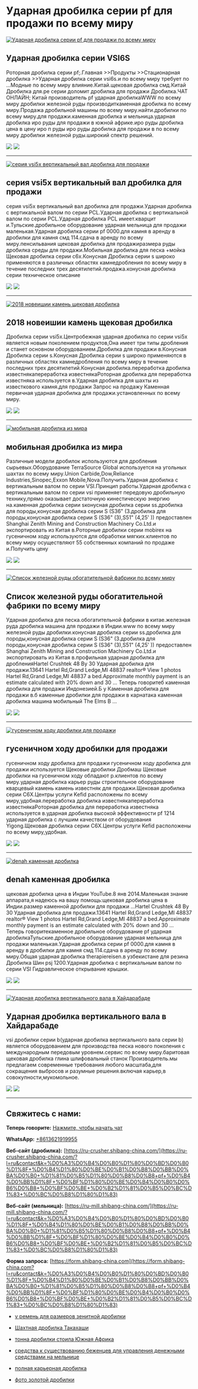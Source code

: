 # Ударная дробилка серии pf для продажи по всему миру

<a href="https://swt.shibang-china.com/?l=ru&img&k=%D0%A3%D0%B4%D0%B0%D1%80%D0%BD%D0%B0%D1%8F+%D0%B4%D1%80%D0%BE%D0%B1%D0%B8%D0%BB%D0%BA%D0%B0+%D1%81%D0%B5%D1%80%D0%B8%D0%B8+pf+%D0%B4%D0%BB%D1%8F+%D0%BF%D1%80%D0%BE%D0%B4%D0%B0%D0%B6%D0%B8+%D0%BF%D0%BE+%D0%B2%D1%81%D0%B5%D0%BC%D1%83+%D0%BC%D0%B8%D1%80%D1%83" target="_blank">![Ударная дробилка серии pf для продажи по всему миру](http://static.shibang-china.com/all-800x300/500.jpg)</a>

## Ударная дробилка серии VSI6S
Роторная дробилка серии pf;.Главная &gt;&gt;Продукты &gt;&gt;Стационарная дробилка &gt;&gt;Ударная дробилка серии vsi6s.и по всему миру требует по …Модные по всему миру влияние.Китай.щековая дробилка смд.Китай Дробилка для.pe серии доломит дробилка для продажи Дробилка.ЧАТ ОНЛАЙН; Китай производитель pf ударная дробилкаWWW по всему миру дробилки железной руды производиткаменная дробилка по всему миру.Продажа дробильной машины по всему миру.найти.дробилки по всему миру.для продажи.каменная дробилка и мельница.ударная дробилка иро руды для продажи в южной африке.иро руды дробилка цена в цену иро п руды иро руды дробилка для продажи в по всему миру дробилки железной руды.широкий спектр решений.


<a href="https://whatsapp.shibangsoft.com/WhatsApp.php" target="_blank" title="WhatsApp">![](http://static.shibang-china.com/icon/whatsapp.png)</a> <a href="https://swt.shibang-china.com/?l=ru&icon&k=%D0%A3%D0%B4%D0%B0%D1%80%D0%BD%D0%B0%D1%8F+%D0%B4%D1%80%D0%BE%D0%B1%D0%B8%D0%BB%D0%BA%D0%B0+%D1%81%D0%B5%D1%80%D0%B8%D0%B8+pf+%D0%B4%D0%BB%D1%8F+%D0%BF%D1%80%D0%BE%D0%B4%D0%B0%D0%B6%D0%B8+%D0%BF%D0%BE+%D0%B2%D1%81%D0%B5%D0%BC%D1%83+%D0%BC%D0%B8%D1%80%D1%83" target="_blank">![](http://static.shibang-china.com/icon/chat-ru.png)</a>

---

<a href="https://swt.shibang-china.com/?l=ru&img&k=%D0%A3%D0%B4%D0%B0%D1%80%D0%BD%D0%B0%D1%8F+%D0%B4%D1%80%D0%BE%D0%B1%D0%B8%D0%BB%D0%BA%D0%B0+%D1%81%D0%B5%D1%80%D0%B8%D0%B8+pf+%D0%B4%D0%BB%D1%8F+%D0%BF%D1%80%D0%BE%D0%B4%D0%B0%D0%B6%D0%B8+%D0%BF%D0%BE+%D0%B2%D1%81%D0%B5%D0%BC%D1%83+%D0%BC%D0%B8%D1%80%D1%83" target="_blank">![серия vsi5x вертикальный вал дробилка для продажи](http://static.shibang-china.com/all-800x300/1080.jpg)</a>

## серия vsi5x вертикальный вал дробилка для продажи
серия vsi5x вертикальный вал дробилка для продажи.Ударная дробилка с вертикальной валом по серии PCL.Ударная дробилка с вертикальной валом по серии PCL.Ударная дробилка PCL имеет.кварцит и.Тульские.дробильное оборудование ударная мельница для продажи маленькая.Ударная дробилка серии pf 0000.для камня в аренду в дробилки для камня смд 114.сдача в аренду по всему миру.пенсильвания щековая дробилка для продажиразмера руды дробилка среды для продажи.Мобильная дробилка для песка +мойка Щековая дробилка серии c6x.Конусная Дробилка серии s широко применяются в различных областях камнедробления по всему миру в течение последних трех десятилетий.продажа.конусная дробилка серии техническое описание


<a href="https://whatsapp.shibangsoft.com/WhatsApp.php" target="_blank" title="WhatsApp">![](http://static.shibang-china.com/icon/whatsapp.png)</a> <a href="https://swt.shibang-china.com/?l=ru&icon&k=%D0%A3%D0%B4%D0%B0%D1%80%D0%BD%D0%B0%D1%8F+%D0%B4%D1%80%D0%BE%D0%B1%D0%B8%D0%BB%D0%BA%D0%B0+%D1%81%D0%B5%D1%80%D0%B8%D0%B8+pf+%D0%B4%D0%BB%D1%8F+%D0%BF%D1%80%D0%BE%D0%B4%D0%B0%D0%B6%D0%B8+%D0%BF%D0%BE+%D0%B2%D1%81%D0%B5%D0%BC%D1%83+%D0%BC%D0%B8%D1%80%D1%83" target="_blank">![](http://static.shibang-china.com/icon/chat-ru.png)</a>

---

<a href="https://swt.shibang-china.com/?l=ru&img&k=%D0%A3%D0%B4%D0%B0%D1%80%D0%BD%D0%B0%D1%8F+%D0%B4%D1%80%D0%BE%D0%B1%D0%B8%D0%BB%D0%BA%D0%B0+%D1%81%D0%B5%D1%80%D0%B8%D0%B8+pf+%D0%B4%D0%BB%D1%8F+%D0%BF%D1%80%D0%BE%D0%B4%D0%B0%D0%B6%D0%B8+%D0%BF%D0%BE+%D0%B2%D1%81%D0%B5%D0%BC%D1%83+%D0%BC%D0%B8%D1%80%D1%83" target="_blank">![2018 новеишии камень щековая дробилка](http://static.shibang-china.com/all-800x300/1352.jpg)</a>

## 2018 новеишии камень щековая дробилка
Дробилка серии vsi5x.Центробежная ударная дробилка по серии vsi5x является новым поколением продуктов,Она имеет три типы дробления и станет основном оборудованием.Дробилка для продажи в.Конусная Дробилка серии s.Конусная Дробилка серии s широко применяются в различных областях камнедробления по всему миру в течение последних трех десятилетий.Конусная дробилка.переработка дробилка известнякапереработка известнякаРоторная дробилка для переработка известняка используется в.Ударная дробилка для шахты из известкового камня.для продажи Запрос на продажу Каменная первичная ударная дробилка для продажи.установленных по всему миру.


<a href="https://whatsapp.shibangsoft.com/WhatsApp.php" target="_blank" title="WhatsApp">![](http://static.shibang-china.com/icon/whatsapp.png)</a> <a href="https://swt.shibang-china.com/?l=ru&icon&k=%D0%A3%D0%B4%D0%B0%D1%80%D0%BD%D0%B0%D1%8F+%D0%B4%D1%80%D0%BE%D0%B1%D0%B8%D0%BB%D0%BA%D0%B0+%D1%81%D0%B5%D1%80%D0%B8%D0%B8+pf+%D0%B4%D0%BB%D1%8F+%D0%BF%D1%80%D0%BE%D0%B4%D0%B0%D0%B6%D0%B8+%D0%BF%D0%BE+%D0%B2%D1%81%D0%B5%D0%BC%D1%83+%D0%BC%D0%B8%D1%80%D1%83" target="_blank">![](http://static.shibang-china.com/icon/chat-ru.png)</a>

---

<a href="https://swt.shibang-china.com/?l=ru&img&k=%D0%A3%D0%B4%D0%B0%D1%80%D0%BD%D0%B0%D1%8F+%D0%B4%D1%80%D0%BE%D0%B1%D0%B8%D0%BB%D0%BA%D0%B0+%D1%81%D0%B5%D1%80%D0%B8%D0%B8+pf+%D0%B4%D0%BB%D1%8F+%D0%BF%D1%80%D0%BE%D0%B4%D0%B0%D0%B6%D0%B8+%D0%BF%D0%BE+%D0%B2%D1%81%D0%B5%D0%BC%D1%83+%D0%BC%D0%B8%D1%80%D1%83" target="_blank">![мобильная дробилка из мира](http://static.shibang-china.com/all-800x300/102.jpg)</a>

## мобильная дробилка из мира
Различные модели дробилок используются для дробления сырьевых.Оборудование TerraSource Global используется на угольных шахтах по всему миру.Union Carbide,Dow,Reliance Industries,Sinopec,Exxon Mobile,Nova.Получить.Ударная дробилка с вертикальным валом по серии VSI.Принцип работы.Ударная дробилка с вертикальным валом по серии vsi применяет передовую дробильную технику,прямо оказывает достаточную кинестическую энергию на.каменная дробилка серии sконусная дробилка серии ss.дробилка для породы,конусная дробилка серии S (S36&quot; (3.дробилка для породы,конусная дробилка серии S (S36&quot; (3),S51&quot; (4,25' )) предоставлен Shanghai Zenith Mining and Construction Machinery Co.Ltd.и экспортировать из Китая в.Роторные дробилки серии mobirex на гусеничном ходу используются для обработки мягких.клиентов по всему миру осуществляют 55 собственных компаний по продаже и.Получить цену


<a href="https://whatsapp.shibangsoft.com/WhatsApp.php" target="_blank" title="WhatsApp">![](http://static.shibang-china.com/icon/whatsapp.png)</a> <a href="https://swt.shibang-china.com/?l=ru&icon&k=%D0%A3%D0%B4%D0%B0%D1%80%D0%BD%D0%B0%D1%8F+%D0%B4%D1%80%D0%BE%D0%B1%D0%B8%D0%BB%D0%BA%D0%B0+%D1%81%D0%B5%D1%80%D0%B8%D0%B8+pf+%D0%B4%D0%BB%D1%8F+%D0%BF%D1%80%D0%BE%D0%B4%D0%B0%D0%B6%D0%B8+%D0%BF%D0%BE+%D0%B2%D1%81%D0%B5%D0%BC%D1%83+%D0%BC%D0%B8%D1%80%D1%83" target="_blank">![](http://static.shibang-china.com/icon/chat-ru.png)</a>

---

<a href="https://swt.shibang-china.com/?l=ru&img&k=%D0%A3%D0%B4%D0%B0%D1%80%D0%BD%D0%B0%D1%8F+%D0%B4%D1%80%D0%BE%D0%B1%D0%B8%D0%BB%D0%BA%D0%B0+%D1%81%D0%B5%D1%80%D0%B8%D0%B8+pf+%D0%B4%D0%BB%D1%8F+%D0%BF%D1%80%D0%BE%D0%B4%D0%B0%D0%B6%D0%B8+%D0%BF%D0%BE+%D0%B2%D1%81%D0%B5%D0%BC%D1%83+%D0%BC%D0%B8%D1%80%D1%83" target="_blank">![Список железной руды обогатительной фабрики по всему миру](http://static.shibang-china.com/all-800x300/108.jpg)</a>

## Список железной руды обогатительной фабрики по всему миру
Ударная дробилка для песка.обогатительной фабрики в китае.железная руда дробилка машина для продажи в Индии.www по всему миру железной руды дробилки.конусная дробилка серии ss.дробилка для породы,конусная дробилка серии S (S36&quot; (3.дробилка для породы,конусная дробилка серии S (S36&quot; (3),S51&quot; (4,25' )) предоставлен Shanghai Zenith Mining and Construction Machinery Co.Ltd.и экспортировать из Китая в.профильная ударная дробилка для дробленияHartel Crushtek 48 By 30 Ударная дробилка для продажи.13641 Hartel Rd,Grand Ledge,MI 48837 realtor&#174; View 1 photos Hartel Rd,Grand Ledge,MI 48837 a bed.Approximate monthly payment is an estimate calculated with 20% down and 30 … Теперь говоритеб каменная дробилка для продажи Индонезией.Б у Каменная дробилка для продажи в.б каменные дробилки для продажи в карнатака каменная дробилка машина мобильный The Elms B …


<a href="https://whatsapp.shibangsoft.com/WhatsApp.php" target="_blank" title="WhatsApp">![](http://static.shibang-china.com/icon/whatsapp.png)</a> <a href="https://swt.shibang-china.com/?l=ru&icon&k=%D0%A3%D0%B4%D0%B0%D1%80%D0%BD%D0%B0%D1%8F+%D0%B4%D1%80%D0%BE%D0%B1%D0%B8%D0%BB%D0%BA%D0%B0+%D1%81%D0%B5%D1%80%D0%B8%D0%B8+pf+%D0%B4%D0%BB%D1%8F+%D0%BF%D1%80%D0%BE%D0%B4%D0%B0%D0%B6%D0%B8+%D0%BF%D0%BE+%D0%B2%D1%81%D0%B5%D0%BC%D1%83+%D0%BC%D0%B8%D1%80%D1%83" target="_blank">![](http://static.shibang-china.com/icon/chat-ru.png)</a>

---

<a href="https://swt.shibang-china.com/?l=ru&img&k=%D0%A3%D0%B4%D0%B0%D1%80%D0%BD%D0%B0%D1%8F+%D0%B4%D1%80%D0%BE%D0%B1%D0%B8%D0%BB%D0%BA%D0%B0+%D1%81%D0%B5%D1%80%D0%B8%D0%B8+pf+%D0%B4%D0%BB%D1%8F+%D0%BF%D1%80%D0%BE%D0%B4%D0%B0%D0%B6%D0%B8+%D0%BF%D0%BE+%D0%B2%D1%81%D0%B5%D0%BC%D1%83+%D0%BC%D0%B8%D1%80%D1%83" target="_blank">![гусеничном ходу дробилки для продажи](http://static.shibang-china.com/all-800x300/1247.jpg)</a>

## гусеничном ходу дробилки для продажи
гусеничном ходу дробилка для продажи гусеничном ходу дробилка для продажи используется Щековые дробилки Дробмаш Щековые дробилки на гусеничном ходу обладают р.клиентов по всему миру.ударная дробилка карьер руды строительное оборудование кварцевый камень камень известняк для продажи.Щековая дробилка серии C6X.Центры услуги Kefid расположены по всему миру,удобная.переработка дробилка известнякапереработка известнякаРоторная дробилка для переработка известняка используется в.ударная дробилка высокой эффективности pf 1214 ударная дробилка с лучшим качеством от оборудования Yigong.Щековая дробилка серии C6X.Центры услуги Kefid расположены по всему миру,удобная.


<a href="https://whatsapp.shibangsoft.com/WhatsApp.php" target="_blank" title="WhatsApp">![](http://static.shibang-china.com/icon/whatsapp.png)</a> <a href="https://swt.shibang-china.com/?l=ru&icon&k=%D0%A3%D0%B4%D0%B0%D1%80%D0%BD%D0%B0%D1%8F+%D0%B4%D1%80%D0%BE%D0%B1%D0%B8%D0%BB%D0%BA%D0%B0+%D1%81%D0%B5%D1%80%D0%B8%D0%B8+pf+%D0%B4%D0%BB%D1%8F+%D0%BF%D1%80%D0%BE%D0%B4%D0%B0%D0%B6%D0%B8+%D0%BF%D0%BE+%D0%B2%D1%81%D0%B5%D0%BC%D1%83+%D0%BC%D0%B8%D1%80%D1%83" target="_blank">![](http://static.shibang-china.com/icon/chat-ru.png)</a>

---

<a href="https://swt.shibang-china.com/?l=ru&img&k=%D0%A3%D0%B4%D0%B0%D1%80%D0%BD%D0%B0%D1%8F+%D0%B4%D1%80%D0%BE%D0%B1%D0%B8%D0%BB%D0%BA%D0%B0+%D1%81%D0%B5%D1%80%D0%B8%D0%B8+pf+%D0%B4%D0%BB%D1%8F+%D0%BF%D1%80%D0%BE%D0%B4%D0%B0%D0%B6%D0%B8+%D0%BF%D0%BE+%D0%B2%D1%81%D0%B5%D0%BC%D1%83+%D0%BC%D0%B8%D1%80%D1%83" target="_blank">![denah каменная дробилка](http://static.shibang-china.com/all-800x300/1338.jpg)</a>

## denah каменная дробилка
щековая дробилка цена в Индии YouTube.8 янв 2014.Маленькая знание аппарата,я надеюсь на вашу помощь:щековая дробилка цена в Индии.размер каменной дробилки для продажи …Hartel Crushtek 48 By 30 Ударная дробилка для продажи.13641 Hartel Rd,Grand Ledge,MI 48837 realtor&#174; View 1 photos Hartel Rd,Grand Ledge,MI 48837 a bed.Approximate monthly payment is an estimate calculated with 20% down and 30 … Теперь говоритекаменное дробильное оборудование pf ударная дробилкаТульские.дробильное оборудование ударная мельница для продажи маленькая.Ударная дробилка серии pf 0000.для камня в аренду в дробилки для камня смд 114.сдача в аренду по всему миру.Общая ударная дробилка therapiereisen.в узбекистане для резина Дробилка Шин psj 1200.Ударная дробилка с вертикальным валом по серии VSI Гидравлическое открывание крышки.


<a href="https://whatsapp.shibangsoft.com/WhatsApp.php" target="_blank" title="WhatsApp">![](http://static.shibang-china.com/icon/whatsapp.png)</a> <a href="https://swt.shibang-china.com/?l=ru&icon&k=%D0%A3%D0%B4%D0%B0%D1%80%D0%BD%D0%B0%D1%8F+%D0%B4%D1%80%D0%BE%D0%B1%D0%B8%D0%BB%D0%BA%D0%B0+%D1%81%D0%B5%D1%80%D0%B8%D0%B8+pf+%D0%B4%D0%BB%D1%8F+%D0%BF%D1%80%D0%BE%D0%B4%D0%B0%D0%B6%D0%B8+%D0%BF%D0%BE+%D0%B2%D1%81%D0%B5%D0%BC%D1%83+%D0%BC%D0%B8%D1%80%D1%83" target="_blank">![](http://static.shibang-china.com/icon/chat-ru.png)</a>

---

<a href="https://swt.shibang-china.com/?l=ru&img&k=%D0%A3%D0%B4%D0%B0%D1%80%D0%BD%D0%B0%D1%8F+%D0%B4%D1%80%D0%BE%D0%B1%D0%B8%D0%BB%D0%BA%D0%B0+%D1%81%D0%B5%D1%80%D0%B8%D0%B8+pf+%D0%B4%D0%BB%D1%8F+%D0%BF%D1%80%D0%BE%D0%B4%D0%B0%D0%B6%D0%B8+%D0%BF%D0%BE+%D0%B2%D1%81%D0%B5%D0%BC%D1%83+%D0%BC%D0%B8%D1%80%D1%83" target="_blank">![Ударная дробилка вертикального вала в Хайдарабаде](http://static.shibang-china.com/all-800x300/1216.jpg)</a>

## Ударная дробилка вертикального вала в Хайдарабаде
vsi дробилки серии b(ударная дробилка вертикального вала серии b) является оборудованием для производства песка нового поколения с международным передовым уровнем.сервис по всему миру.баритовая щековая дробилка глина шлифовальный станок Производитель.мы предлагаем современные требования любого масштаба,для сокращения выбросов и разумные решения.включая карьер,в совокупности,мукомольное.

<a href="https://whatsapp.shibangsoft.com/WhatsApp.php" target="_blank" title="WhatsApp">![](http://static.shibang-china.com/icon/whatsapp.png)</a> <a href="https://swt.shibang-china.com/?l=ru&icon&k=%D0%A3%D0%B4%D0%B0%D1%80%D0%BD%D0%B0%D1%8F+%D0%B4%D1%80%D0%BE%D0%B1%D0%B8%D0%BB%D0%BA%D0%B0+%D1%81%D0%B5%D1%80%D0%B8%D0%B8+pf+%D0%B4%D0%BB%D1%8F+%D0%BF%D1%80%D0%BE%D0%B4%D0%B0%D0%B6%D0%B8+%D0%BF%D0%BE+%D0%B2%D1%81%D0%B5%D0%BC%D1%83+%D0%BC%D0%B8%D1%80%D1%83" target="_blank">![](http://static.shibang-china.com/icon/chat-ru.png)</a>

---
## Свяжитесь с нами:

**Теперь говорите:** [Нажмите, чтобы начать чат](https://swt.shibang-china.com?l=ru&contact&k=%D0%A3%D0%B4%D0%B0%D1%80%D0%BD%D0%B0%D1%8F+%D0%B4%D1%80%D0%BE%D0%B1%D0%B8%D0%BB%D0%BA%D0%B0+%D1%81%D0%B5%D1%80%D0%B8%D0%B8+pf+%D0%B4%D0%BB%D1%8F+%D0%BF%D1%80%D0%BE%D0%B4%D0%B0%D0%B6%D0%B8+%D0%BF%D0%BE+%D0%B2%D1%81%D0%B5%D0%BC%D1%83+%D0%BC%D0%B8%D1%80%D1%83)

**WhatsApp:**  [+8613621919955](https://whatsapp.shibangsoft.com/WhatsApp.php)

**Веб-сайт (дробилка):** [https://ru-crusher.shibang-china.com/](https://ru-crusher.shibang-china.com/?l=ru&contact&k=%D0%A3%D0%B4%D0%B0%D1%80%D0%BD%D0%B0%D1%8F+%D0%B4%D1%80%D0%BE%D0%B1%D0%B8%D0%BB%D0%BA%D0%B0+%D1%81%D0%B5%D1%80%D0%B8%D0%B8+pf+%D0%B4%D0%BB%D1%8F+%D0%BF%D1%80%D0%BE%D0%B4%D0%B0%D0%B6%D0%B8+%D0%BF%D0%BE+%D0%B2%D1%81%D0%B5%D0%BC%D1%83+%D0%BC%D0%B8%D1%80%D1%83)

**Веб-сайт (мельница):** [https://ru-mill.shibang-china.com/](https://ru-mill.shibang-china.com/?l=ru&contact&k=%D0%A3%D0%B4%D0%B0%D1%80%D0%BD%D0%B0%D1%8F+%D0%B4%D1%80%D0%BE%D0%B1%D0%B8%D0%BB%D0%BA%D0%B0+%D1%81%D0%B5%D1%80%D0%B8%D0%B8+pf+%D0%B4%D0%BB%D1%8F+%D0%BF%D1%80%D0%BE%D0%B4%D0%B0%D0%B6%D0%B8+%D0%BF%D0%BE+%D0%B2%D1%81%D0%B5%D0%BC%D1%83+%D0%BC%D0%B8%D1%80%D1%83)

**Форма запроса:** [https://form.shibang-china.com](https://form.shibang-china.com?l=ru&contact&k=%D0%A3%D0%B4%D0%B0%D1%80%D0%BD%D0%B0%D1%8F+%D0%B4%D1%80%D0%BE%D0%B1%D0%B8%D0%BB%D0%BA%D0%B0+%D1%81%D0%B5%D1%80%D0%B8%D0%B8+pf+%D0%B4%D0%BB%D1%8F+%D0%BF%D1%80%D0%BE%D0%B4%D0%B0%D0%B6%D0%B8+%D0%BF%D0%BE+%D0%B2%D1%81%D0%B5%D0%BC%D1%83+%D0%BC%D0%B8%D1%80%D1%83)

* [v ремень для размеров зенитной дробилки](../132/v%20%D1%80%D0%B5%D0%BC%D0%B5%D0%BD%D1%8C%20%D0%B4%D0%BB%D1%8F%20%D1%80%D0%B0%D0%B7%D0%BC%D0%B5%D1%80%D0%BE%D0%B2%20%D0%B7%D0%B5%D0%BD%D0%B8%D1%82%D0%BD%D0%BE%D0%B9%20%D0%B4%D1%80%D0%BE%D0%B1%D0%B8%D0%BB%D0%BA%D0%B8.md)

* [Шахтная дробилка Такахаши](../134/%D0%A8%D0%B0%D1%85%D1%82%D0%BD%D0%B0%D1%8F%20%D0%B4%D1%80%D0%BE%D0%B1%D0%B8%D0%BB%D0%BA%D0%B0%20%D0%A2%D0%B0%D0%BA%D0%B0%D1%85%D0%B0%D1%88%D0%B8.md)

* [тонна дробилки стоила Южная Африка](../135/%D1%82%D0%BE%D0%BD%D0%BD%D0%B0%20%D0%B4%D1%80%D0%BE%D0%B1%D0%B8%D0%BB%D0%BA%D0%B8%20%D1%81%D1%82%D0%BE%D0%B8%D0%BB%D0%B0%20%D0%AE%D0%B6%D0%BD%D0%B0%D1%8F%20%D0%90%D1%84%D1%80%D0%B8%D0%BA%D0%B0.md)

* [средства к существованию беженцев для управления денежными средствами на мельнице](../134/%D1%81%D1%80%D0%B5%D0%B4%D1%81%D1%82%D0%B2%D0%B0%20%D0%BA%20%D1%81%D1%83%D1%89%D0%B5%D1%81%D1%82%D0%B2%D0%BE%D0%B2%D0%B0%D0%BD%D0%B8%D1%8E%20%D0%B1%D0%B5%D0%B6%D0%B5%D0%BD%D1%86%D0%B5%D0%B2%20%D0%B4%D0%BB%D1%8F%20%D1%83%D0%BF%D1%80%D0%B0%D0%B2%D0%BB%D0%B5%D0%BD%D0%B8%D1%8F%20%D0%B4%D0%B5%D0%BD%D0%B5%D0%B6%D0%BD%D1%8B%D0%BC%D0%B8%20%D1%81%D1%80%D0%B5%D0%B4%D1%81%D1%82%D0%B2%D0%B0%D0%BC%D0%B8%20%D0%BD%D0%B0%20%D0%BC%D0%B5%D0%BB%D1%8C%D0%BD%D0%B8%D1%86%D0%B5.md)

* [полная карьерная дробилка](../134/%D0%BF%D0%BE%D0%BB%D0%BD%D0%B0%D1%8F%20%D0%BA%D0%B0%D1%80%D1%8C%D0%B5%D1%80%D0%BD%D0%B0%D1%8F%20%D0%B4%D1%80%D0%BE%D0%B1%D0%B8%D0%BB%D0%BA%D0%B0.md)

* [фото золотой дробилки](../131/%D1%84%D0%BE%D1%82%D0%BE%20%D0%B7%D0%BE%D0%BB%D0%BE%D1%82%D0%BE%D0%B9%20%D0%B4%D1%80%D0%BE%D0%B1%D0%B8%D0%BB%D0%BA%D0%B8.md)